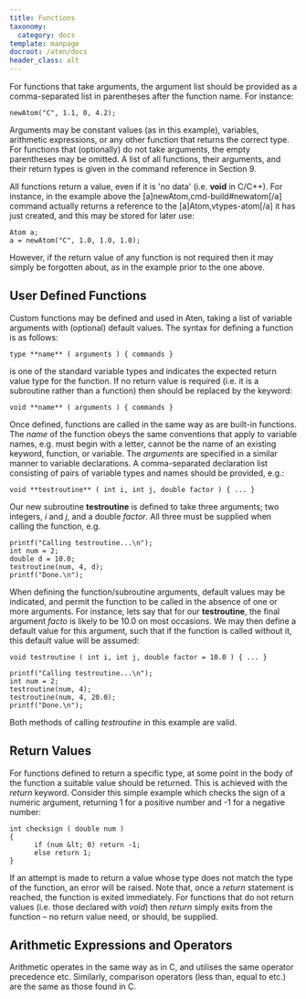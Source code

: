 ```yaml
---
title: Functions
taxonomy:
  category: docs
template: manpage
docroot: /aten/docs
header_class: alt
---
```


For functions that take arguments, the argument list should be provided as a comma-separated list in parentheses after the function name. For instance:

```
newAtom("C", 1.1, 0, 4.2);
```

Arguments may be constant values (as in this example), variables, arithmetic expressions, or any other function that returns the correct type. For functions that (optionally) do not take arguments, the empty parentheses may be omitted. A list of all functions, their arguments, and their return types is given in the command reference in Section 9.

All functions return a value, even if it is 'no data' (i.e. **void** in C/C++). For instance, in the example above the [a]newAtom,cmd-build#newatom[/a] command actually returns a reference to the [a]Atom,vtypes-atom[/a] it has just created, and this may be stored for later use:

```
Atom a;
a = newAtom("C", 1.0, 1.0, 1.0);
```

However, if the return value of any function is not required then it may simply be forgotten about, as in the example prior to the one above.

## User Defined Functions

Custom functions may be defined and used in Aten, taking a list of variable arguments with (optional) default values. The syntax for defining a function is as follows:

```
type **name** ( arguments ) { commands }
```

 is one of the standard variable types and indicates the expected return value type for the function. If no return value is required (i.e. it is a subroutine rather than a function) then  should be replaced by the  keyword:

```
void **name** ( arguments ) { commands }
```

Once defined, functions are called in the same way as are built-in functions. The _name_ of the function obeys the same conventions that apply to variable names, e.g.  must begin with a letter, cannot be the name of an existing keyword, function, or variable. The _arguments_ are specified in a similar manner to variable declarations. A comma-separated declaration list consisting of pairs of variable types and names should be provided, e.g.:

```
void **testroutine** ( int i, int j, double factor ) { ... }
```

Our new subroutine **testroutine** is defined to take three arguments; two integers, _i_ and _j_, and a double _factor_. All three must be supplied when calling the function, e.g.

```
printf("Calling testroutine...\n");
int num = 2;
double d = 10.0;
testroutine(num, 4, d);
printf("Done.\n");
```

When defining the function/subroutine arguments, default values may be indicated, and permit the function to be called in the absence of one or more arguments. For instance, lets say that for our **testroutine**, the final argument _facto_ is likely to be 10.0 on most occasions. We may then define a default value for this argument, such that if the function is called without it, this default value will be assumed:

```
void testroutine ( int i, int j, double factor = 10.0 ) { ... }

printf("Calling testroutine...\n");
int num = 2;
testroutine(num, 4);
testroutine(num, 4, 20.0);
printf("Done.\n");
```

Both methods of calling _testroutine_ in this example are valid.

## Return Values

For functions defined to return a specific type, at some point in the body of the function a suitable value should be returned. This is achieved with the _return_ keyword. Consider this simple example which checks the sign of a numeric argument, returning 1 for a positive number and -1 for a negative number:

```
int checksign ( double num )
{
      if (num &lt; 0) return -1;
      else return 1;
}
```

If an attempt is made to return a value whose type does not match the type of the function, an error will be raised. Note that, once a _return_ statement is reached, the function is exited immediately. For functions that do not return values (i.e. those declared with _void_) then _return_ simply exits from the function – no return value need, or should, be supplied.

## Arithmetic Expressions and Operators

Arithmetic operates in the same way as in C, and utilises the same operator precedence etc. Similarly, comparison operators (less than, equal to etc.) are the same as those found in C.

